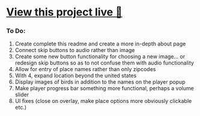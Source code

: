 # [View this project live 🎉](https://mccambley.github.io/hacktober-code-jam/)

### To Do:

1. Create complete this readme and create a more in-depth about page
2. Connect skip buttons to audio rather than image
3. Create some new button functionality for choosing a new image... or redesign skip buttons so as to not confuse them with audio functionality
4. Allow for entry of place names rather than only zipcodes
5. With 4, expand location beyond the united states
6. Display images of birds in addition to the names on the player popup
7. Make player progress bar something more functional, perhaps a volume slider
8. UI fixes (close on overlay, make place options more obviously clickable etc.)
